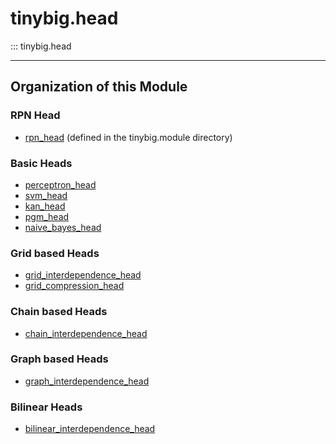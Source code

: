 # tinybig.head

::: tinybig.head

---------------------------------------
## Organization of this Module

### RPN Head
* [rpn_head](../module/rpn_head.md) (defined in the tinybig.module directory)

### Basic Heads
* [perceptron_head](perceptron_head.md)
* [svm_head](svm_head.md)
* [kan_head](kan_head.md)
* [pgm_head](pgm_head.md)
* [naive_bayes_head](naive_bayes_head.md)

### Grid based Heads
* [grid_interdependence_head](grid_interdependence_head.md)
* [grid_compression_head](grid_compression_head.md)

### Chain based Heads
* [chain_interdependence_head](chain_interdependence_head.md)

### Graph based Heads
* [graph_interdependence_head](graph_interdependence_head.md)

### Bilinear Heads
* [bilinear_interdependence_head](bilinear_interdependence_head.md)
